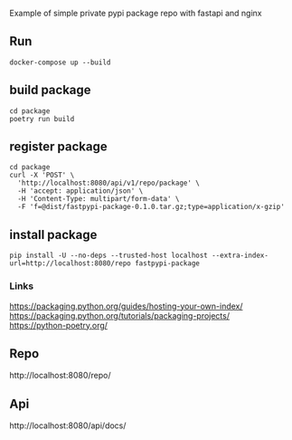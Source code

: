 
Example of simple private pypi package repo with fastapi and nginx

## Run

```
docker-compose up --build
```


## build package

```
cd package
poetry run build
```

## register package

```
cd package
curl -X 'POST' \
  'http://localhost:8080/api/v1/repo/package' \
  -H 'accept: application/json' \
  -H 'Content-Type: multipart/form-data' \
  -F 'f=@dist/fastpypi-package-0.1.0.tar.gz;type=application/x-gzip'
```

## install package
```
pip install -U --no-deps --trusted-host localhost --extra-index-url=http://localhost:8080/repo fastpypi-package
```


### Links

https://packaging.python.org/guides/hosting-your-own-index/<br/>
https://packaging.python.org/tutorials/packaging-projects/<br/>
https://python-poetry.org/

## Repo

http://localhost:8080/repo/

## Api

http://localhost:8080/api/docs/


